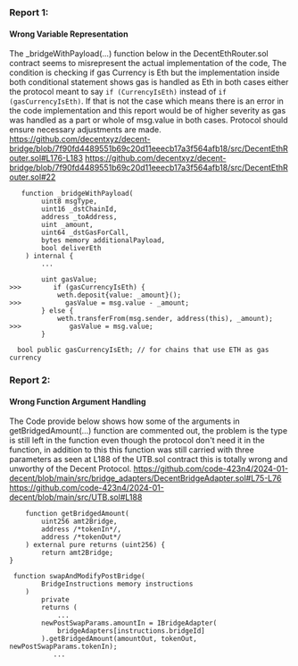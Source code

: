 ### Report 1:
#### Wrong Variable Representation
The _bridgeWithPayload(...) function below in the DecentEthRouter.sol contract seems to misrepresent the actual implementation of the code, The condition is checking if gas Currency is Eth but the implementation inside both conditional statement shows gas is handled as Eth in both cases either the protocol meant to say `if (CurrencyIsEth)` instead of `if (gasCurrencyIsEth)`. If that is not the case which means there is an error in the code implementation and this report would be of higher severity as gas was handled as a part or whole of msg.value in both cases. Protocol should ensure necessary adjustments are made.
https://github.com/decentxyz/decent-bridge/blob/7f90fd4489551b69c20d11eeecb17a3f564afb18/src/DecentEthRouter.sol#L176-L183
https://github.com/decentxyz/decent-bridge/blob/7f90fd4489551b69c20d11eeecb17a3f564afb18/src/DecentEthRouter.sol#22
```solidity
   function _bridgeWithPayload(
        uint8 msgType,
        uint16 _dstChainId,
        address _toAddress,
        uint _amount,
        uint64 _dstGasForCall,
        bytes memory additionalPayload,
        bool deliverEth
    ) internal {
        ...

        uint gasValue;
>>>        if (gasCurrencyIsEth) {
            weth.deposit{value: _amount}();
>>>           gasValue = msg.value - _amount;
        } else {
            weth.transferFrom(msg.sender, address(this), _amount);
>>>            gasValue = msg.value;
        }
```
```solidity
  bool public gasCurrencyIsEth; // for chains that use ETH as gas currency
```
### Report 2:
#### Wrong Function Argument Handling
The Code provide below shows how some of the arguments in getBridgedAmount(...) function are commented out, the problem is the type is still left in the function even though the protocol don't need it in the function, in addition to this this function was still carried with three parameters as seen at L188 of the UTB.sol contract this is totally wrong and unworthy of the Decent Protocol.
https://github.com/code-423n4/2024-01-decent/blob/main/src/bridge_adapters/DecentBridgeAdapter.sol#L75-L76
https://github.com/code-423n4/2024-01-decent/blob/main/src/UTB.sol#L188
```solidity
    function getBridgedAmount(
        uint256 amt2Bridge,
        address /*tokenIn*/,
        address /*tokenOut*/
    ) external pure returns (uint256) {
        return amt2Bridge;
}
```
```solidity
 function swapAndModifyPostBridge(
        BridgeInstructions memory instructions
    )
        private
        returns (
            ...
        newPostSwapParams.amountIn = IBridgeAdapter(
            bridgeAdapters[instructions.bridgeId]
        ).getBridgedAmount(amountOut, tokenOut, newPostSwapParams.tokenIn);
           ...
```

